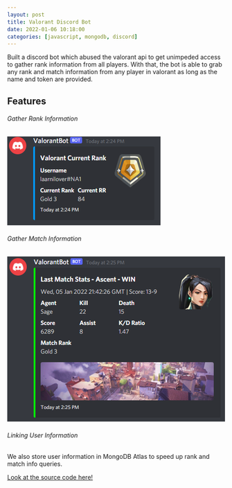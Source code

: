 ```yaml
---
layout: post
title: Valorant Discord Bot
date: 2022-01-06 10:18:00
categories: [javascript, mongodb, discord]
---
```


Built a discord bot which abused the valorant api to get unimpeded access to gather rank information from all players. With that, the bot is able to grab any rank and match information from any player in valorant as long as the name and token are provided.

## Features

###### Gather Rank Information
![rank-info](/assets/val_bot/rank-info.png)

###### Gather Match Information
![match-info](/assets/val_bot/match-info.png)

###### Linking User Information
We also store user information in MongoDB Atlas to speed up rank and match info queries.


[Look at the source code here!](https://github.com/ralphgregorio/ValorantDiscordBot)
